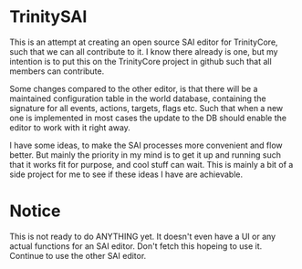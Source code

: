 # TrinitySAI
This is an attempt at creating an open source SAI editor for TrinityCore, such that we can all contribute to it. I know there already is one, but my intention is to put this on the TrinityCore project in github such that all members can contribute.

Some changes compared to the other editor, is that there will be a maintained configuration table in the world database, containing the signature for all events, actions, targets, flags etc. Such that when a new one is implemented in most cases the update to the DB should enable the editor to work with it right away.

I have some ideas, to make the SAI processes more convenient and flow better. But mainly the priority in my mind is to get it up and running such that it works fit for purpose, and cool stuff can wait. This is mainly a bit of a side project for me to see if these ideas I have are achievable.

# Notice
This is not ready to do ANYTHING yet. It doesn't even have a UI or any actual functions for an SAI editor. Don't fetch this hopeing to use it. Continue to use the other SAI editor.

